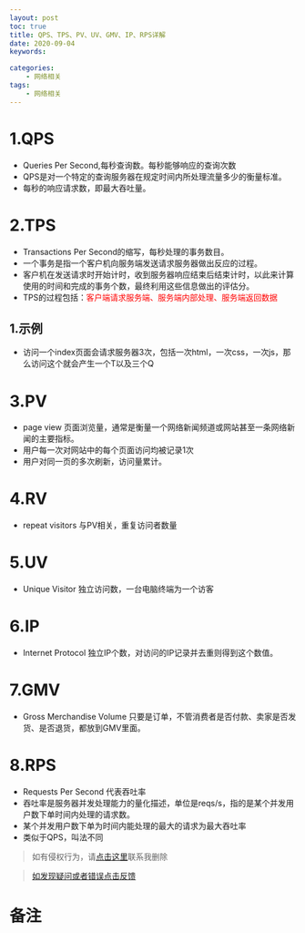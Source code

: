```yaml
---
layout: post
toc: true
title: QPS、TPS、PV、UV、GMV、IP、RPS详解
date: 2020-09-04
keywords:

categories:
    - 网络相关
tags:
    - 网络相关
---
```


# 1.QPS
- Queries Per Second,每秒查询数。每秒能够响应的查询次数
- QPS是对一个特定的查询服务器在规定时间内所处理流量多少的衡量标准。
- 每秒的响应请求数，即最大吞吐量。
<!-- more -->
# 2.TPS
- Transactions Per Second的缩写，每秒处理的事务数目。
- 一个事务是指一个客户机向服务端发送请求服务器做出反应的过程。
- 客户机在发送请求时开始计时，收到服务器响应结束后结束计时，以此来计算使用的时间和完成的事务个数，最终利用这些信息做出的评估分。
- TPS的过程包括：<span style='color:red'>客户端请求服务端、服务端内部处理、服务端返回数据</span>

## 1.示例
- 访问一个index页面会请求服务器3次，包括一次html，一次css，一次js，那么访问这个就会产生一个T以及三个Q


# 3.PV
- page view 页面浏览量，通常是衡量一个网络新闻频道或网站甚至一条网络新闻的主要指标。
- 用户每一次对网站中的每个页面访问均被记录1次
- 用户对同一页的多次刷新，访问量累计。

# 4.RV
- repeat visitors 与PV相关，重复访问者数量

# 5.UV
- Unique Visitor 独立访问数，一台电脑终端为一个访客


# 6.IP
- Internet Protocol 独立IP个数，对访问的IP记录并去重则得到这个数值。

# 7.GMV
- Gross Merchandise Volume 只要是订单，不管消费者是否付款、卖家是否发货、是否退货，都放到GMV里面。

# 8.RPS
- Requests Per Second 代表吞吐率
- 吞吐率是服务器并发处理能力的量化描述，单位是reqs/s，指的是某个并发用户数下单时间内处理的请求数。
- 某个并发用户数下单为时间内能处理的最大的请求为最大吞吐率
- 类似于QPS，叫法不同

>如有侵权行为，请[点击这里](https://github.com/WangShayne)联系我删除

>[如发现疑问或者错误点击反馈](https://github.com/WangShayne)

# 备注

